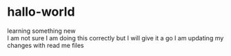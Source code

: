 # hallo-world
learning something new  
I am not sure I am doing this correctly but I will give it a go
I am updating my changes with read me files
